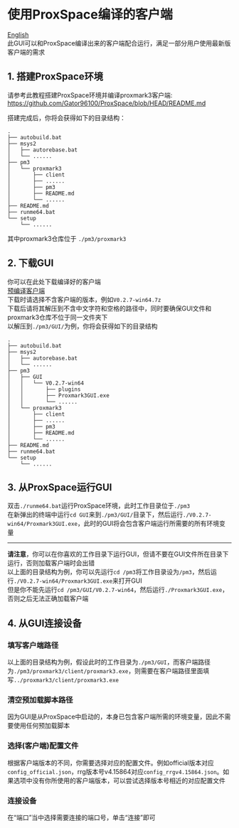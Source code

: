 # 使用ProxSpace编译的客户端

[English](work_with_proxspace.md)  
此GUI可以和ProxSpace编译出来的客户端配合运行，满足一部分用户使用最新版客户端的需求  

## 1. 搭建ProxSpace环境  
请参考此教程搭建ProxSpace环境并编译proxmark3客户端:  
https://github.com/Gator96100/ProxSpace/blob/HEAD/README.md  

搭建完成后，你将会获得如下的目录结构：
```
.
├── autobuild.bat
├── msys2
│   ├── autorebase.bat
│   └── ......
├── pm3
│   └── proxmark3
│       ├── client
│       ├── ......
│       ├── pm3
│       ├── README.md
│       └── ......
├── README.md
├── runme64.bat
└── setup
    └── ......
```
其中proxmark3仓库位于 `./pm3/proxmark3`

## 2. 下载GUI
你可以在此处下载编译好的客户端  
[预编译客户端](../../README/README_zh_CN.md#关于预编译windows客户端)  
下载时请选择不含客户端的版本，例如`V0.2.7-win64.7z`  
下载后请将其解压到不含中文字符和空格的路径中，同时要确保GUI文件和proxmark3仓库不位于同一文件夹下   
以解压到`./pm3/GUI/`为例，你将会获得如下的目录结构  
```
.
├── autobuild.bat
├── msys2
│   ├── autorebase.bat
│   └── ......
├── pm3
│   ├── GUI
│   │   └── V0.2.7-win64
│   │       ├── plugins
│   │       ├── Proxmark3GUI.exe
│   │       └── ......
│   └── proxmark3
│       ├── client
│       ├── ......
│       ├── pm3
│       ├── README.md
│       └── ......
├── README.md
├── runme64.bat
└── setup
    └── ......
```

## 3. 从ProxSpace运行GUI
双击`./runme64.bat`运行ProxSpace环境，此时工作目录位于`./pm3`  
在新弹出的终端中运行`cd GUI`来到`./pm3/GUI/`目录下，然后运行`./V0.2.7-win64/Proxmark3GUI.exe`，此时的GUI将会包含客户端运行所需要的所有环境变量  
***
**请注意**，你可以在你喜欢的工作目录下运行GUI，但请不要在GUI文件所在目录下运行，否则加载客户端时会出错  
以上面的目录结构为例，你可以先运行`cd /pm3`将工作目录设为`/pm3`，然后运行`./V0.2.7-win64/Proxmark3GUI.exe`来打开GUI  
但是你不能先运行`cd /pm3/GUI/V0.2.7-win64`，然后运行`./Proxmark3GUI.exe`，否则之后无法正确加载客户端

## 4. 从GUI连接设备
### 填写客户端路径
以上面的目录结构为例，假设此时的工作目录为`./pm3/GUI`，而客户端路径为`./pm3/proxmark3/client/proxmark3.exe`，则需要在客户端路径里面填写`../proxmark3/client/proxmark3.exe`
### 清空预加载脚本路径
因为GUI是从ProxSpace中启动的，本身已包含客户端所需的环境变量，因此不需要使用任何预加载脚本
### 选择(客户端)配置文件
根据客户端版本的不同，你需要选择对应的配置文件。例如official版本对应`config_official.json`，rrg版本号v4.15864对应`config_rrgv4.15864.json`。如果选项中没有你所使用的客户端版本，可以尝试选择版本号相近的对应配置文件
### 连接设备
在“端口”当中选择需要连接的端口号，单击“连接”即可
